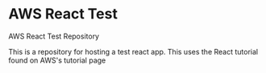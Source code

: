 # AWS React Test
AWS React Test Repository

This is a repository for hosting a test react app. This uses the React tutorial found on AWS's tutorial page
